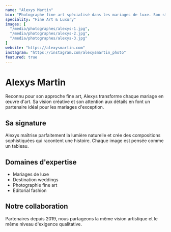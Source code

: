```yaml
---
name: "Alexys Martin"
bio: "Photographe fine art spécialisé dans les mariages de luxe. Son style élégant et intemporel sublime chaque détail avec une approche très cinématographique."
speciality: "Fine Art & Luxury"
images: [
  "/media/photographes/alexys-1.jpg",
  "/media/photographes/alexys-2.jpg",
  "/media/photographes/alexys-3.jpg"
]
website: "https://alexysmartin.com"
instagram: "https://instagram.com/alexysmartin_photo"
featured: true
---
```


# Alexys Martin

Reconnu pour son approche fine art, Alexys transforme chaque mariage en œuvre d'art. Sa vision créative et son attention aux détails en font un partenaire idéal pour les mariages d'exception.

## Sa signature

Alexys maîtrise parfaitement la lumière naturelle et crée des compositions sophistiquées qui racontent une histoire. Chaque image est pensée comme un tableau.

## Domaines d'expertise

- Mariages de luxe
- Destination weddings
- Photographie fine art
- Editorial fashion

## Notre collaboration

Partenaires depuis 2019, nous partageons la même vision artistique et le même niveau d'exigence qualitative.